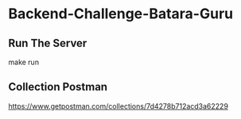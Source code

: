 # Backend-Challenge-Batara-Guru

## Run The Server

make run

## Collection Postman

https://www.getpostman.com/collections/7d4278b712acd3a62229
